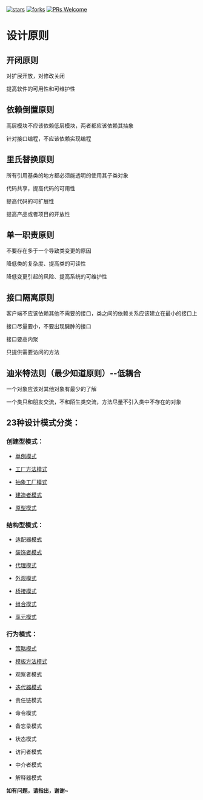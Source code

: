 <p>
  <a href="https://github.com/a511480568/design-pattern/stargazers"><img src="https://img.shields.io/badge/stars-0-brightgreen.svg" alt="stars"></a>
  <a href="https://github.com/a511480568/design-pattern/network/members"><img src="https://img.shields.io/badge/fork-0-brightgreen.svg" alt="forks"></a>
  <a href="http://makeapullrequest.com"><img src="https://img.shields.io/badge/PRs-Welcome-brightgreen.svg" alt="PRs Welcome"></a>
</p>

# 设计原则

## 开闭原则

对扩展开放，对修改关闭

提高软件的可用性和可维护性

## 依赖倒置原则

高层模块不应该依赖低层模块，两者都应该依赖其抽象

针对接口编程，不应该依赖实现编程

## 里氏替换原则

所有引用基类的地方都必须能透明的使用其子类对象

代码共享，提高代码的可用性

提高代码的可扩展性

提高产品或者项目的开放性

## 单一职责原则

不要存在多于一个导致类变更的原因

降低类的复杂度、提高类的可读性

降低变更引起的风险、提高系统的可维护性

## 接口隔离原则

客户端不应该依赖其他不需要的接口，类之间的依赖关系应该建立在最小的接口上

接口尽量要小，不要出现臃肿的接口

接口要高内聚

只提供需要访问的方法

## 迪米特法则（最少知道原则）--低耦合

一个对象应该对其他对象有最少的了解

一个类只和朋友交流，不和陌生类交流，方法尽量不引入类中不存在的对象

## 23种设计模式分类：

### 创建型模式：

* [单例模式](https://github.com/a511480568/design-pattern/blob/master/单例模式.md)

* [工厂方法模式](https://github.com/a511480568/design-pattern/blob/master/%E5%B7%A5%E5%8E%82%E6%96%B9%E6%B3%95.md)

* [抽象工厂模式](https://github.com/a511480568/design-pattern/blob/master/%E6%8A%BD%E8%B1%A1%E5%B7%A5%E5%8E%82.md)

* [建造者模式](https://github.com/a511480568/design-pattern/blob/master/%E5%BB%BA%E9%80%A0%E8%80%85%E6%A8%A1%E5%9E%8B.md)

* [原型模式](https://github.com/a511480568/design-pattern/blob/master/%E5%8E%9F%E5%9E%8B%E6%A8%A1%E5%BC%8F.md)

### 结构型模式：

* [适配器模式](https://github.com/a511480568/design-pattern/blob/master/structural/%E9%80%82%E9%85%8D%E5%99%A8%E6%A8%A1%E5%BC%8F.md)

* [装饰者模式](https://github.com/a511480568/design-pattern/blob/master/structural/%E8%A3%85%E9%A5%B0%E8%80%85%E6%A8%A1%E5%BC%8F.md)

* [代理模式](https://github.com/a511480568/design-pattern/blob/master/structural/%E4%BB%A3%E7%90%86%E6%A8%A1%E5%BC%8F.md)

* [外观模式](https://github.com/a511480568/design-pattern/blob/master/structural/%E5%A4%96%E8%A7%82%E6%A8%A1%E5%BC%8F.md)

* [桥接模式](https://github.com/a511480568/design-pattern/blob/master/structural/%E6%A1%A5%E6%8E%A5%E6%A8%A1%E5%BC%8F.md)

* [组合模式](https://github.com/a511480568/design-pattern/blob/master/structural/%E7%BB%84%E5%90%88%E6%A8%A1%E5%BC%8F.md)

* [享元模式](https://github.com/a511480568/design-pattern/blob/master/structural/%E4%BA%AB%E5%85%83%E6%A8%A1%E5%BC%8F.md)

### 行为模式：

* [策略模式](https://github.com/a511480568/design-pattern/blob/master/behavioral/%E7%AD%96%E7%95%A5%E6%A8%A1%E5%BC%8F.md)

* [模板方法模式](https://github.com/a511480568/design-pattern/blob/master/behavioral/%E6%A8%A1%E6%9D%BF%E6%96%B9%E6%B3%95.md)

* 观察者模式

* [迭代器模式](https://github.com/a511480568/design-pattern/blob/master/behavioral/%E8%BF%AD%E4%BB%A3%E5%99%A8%E6%A8%A1%E5%BC%8F.md)

* 责任链模式

* 命令模式

* 备忘录模式

* 状态模式

* 访问者模式

* 中介者模式

* 解释器模式

**如有问题，请指出，谢谢~**